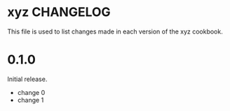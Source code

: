 # xyz CHANGELOG

This file is used to list changes made in each version of the xyz cookbook.

# 0.1.0

Initial release.

- change 0
- change 1

